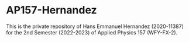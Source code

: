 # AP157-Hernandez
This is the private repository of Hans Emmanuel Hernandez (2020-11387) for the 2nd Semester (2022-2023) of Applied Physics 157 (WFY-FX-2).
